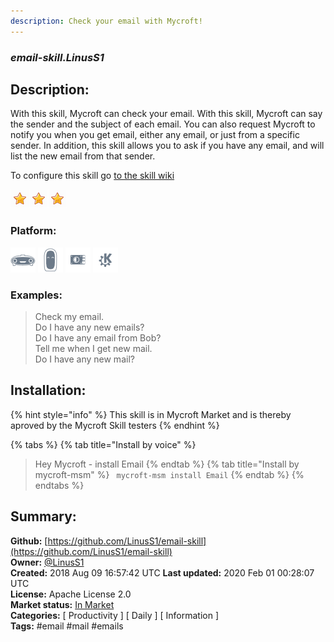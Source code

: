 ```yaml
---
description: Check your email with Mycroft!
---
```


### _email-skill.LinusS1_  
## Description:  
With this skill, Mycroft can check your email. With this skill, Mycroft can say the sender and the subject of each email. You can also request Mycroft to notify you when you get email, either any email, or just from a specific sender. In addition, this skill allows you to ask if you have any email, and will list the new email from that sender.

To configure this skill go [to the skill wiki](https://github.com/LinusS1/email-skill/wiki/Configuration)  
  
![](../.gitbook/assets/star.png)![](../.gitbook/assets/star.png)![](../.gitbook/assets/star.png)  
  
### Platform:  
 ![Mark I](../.gitbook/assets/mark-1-icon.png)  ![Mark II](../.gitbook/assets/mark-2-icon.png)  ![Picroft](../.gitbook/assets/picroft-icon.png)  ![plasmoid](../.gitbook/assets/kde.png)   
### Examples:  
> Check my email.  
> Do I have any new emails?  
> Do I have any email from Bob?  
> Tell me when I get new mail.  
> Do I have any new mail?  
  
## Installation:  
{% hint style="info" %}
This skill is in Mycroft Market and is thereby aproved by the Mycroft Skill testers
{% endhint %}
    
{% tabs %}
{% tab title="Install by voice" %}
> Hey Mycroft - install Email
{% endtab %}
  {% tab title="Install by mycroft-msm" %}
``` mycroft-msm install Email```
{% endtab %}
  {% endtabs %}
    
## Summary:  
**Github:** [https://github.com/LinusS1/email-skill](https://github.com/LinusS1/email-skill)  
**Owner:** [@LinusS1](https://github.com/LinusS1)  
**Created:** 2018 Aug 09 16:57:42 UTC  **Last updated:** 2020 Feb 01 00:28:07 UTC  
**License:** Apache License 2.0  
**Market status:** [In Market](https://market.mycroft.ai/skill/email-skill)  
**Categories:** [ Productivity ] [ Daily ] [ Information ]   
**Tags:** \#email \#mail \#emails   
